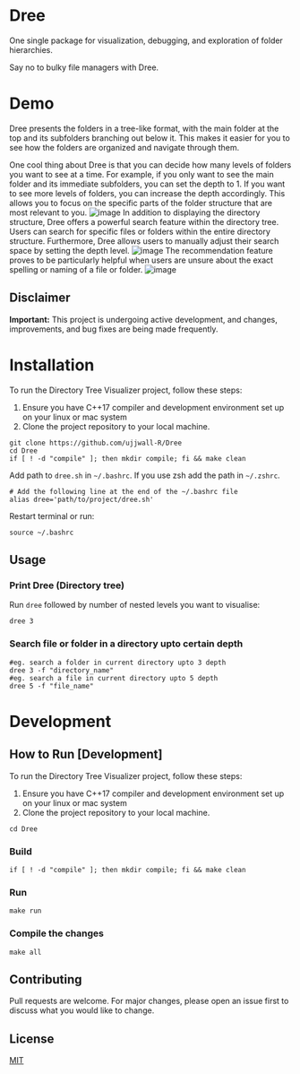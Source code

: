# Dree

One single package for visualization, debugging, and exploration of folder hierarchies.

Say no to bulky file managers with Dree.

# Demo
Dree presents the folders in a tree-like format, with the main folder at the top and its subfolders branching out below it. This makes it easier for you to see how the folders are organized and navigate through them.

One cool thing about Dree is that you can decide how many levels of folders you want to see at a time. For example, if you only want to see the main folder and its immediate subfolders, you can set the depth to 1. If you want to see more levels of folders, you can increase the depth accordingly. This allows you to focus on the specific parts of the folder structure that are most relevant to you.
![image](https://github.com/ujjwall-R/Dree/assets/75781631/d75b5f2d-55f6-4f66-8c15-6dfbc2822780)
In addition to displaying the directory structure, Dree offers a powerful search feature within the directory tree. Users can search for specific files or folders within the entire directory structure. Furthermore, Dree allows users to manually adjust their search space by setting the depth level.
![image](https://github.com/ujjwall-R/Dree/assets/75781631/7424fd22-072f-41f7-8d6c-290a93e3bd4b)
The recommendation feature proves to be particularly helpful when users are unsure about the exact spelling or naming of a file or folder. 
![image](https://github.com/ujjwall-R/Dree/assets/75781631/49bc8a09-c626-4cde-8fee-a93b4c06e734)

## Disclaimer

**Important:** This project is undergoing active development, and changes, improvements, and bug fixes are being made frequently.

# Installation

To run the Directory Tree Visualizer project, follow these steps:

1. Ensure you have C++17 compiler and development environment set up on your linux or mac system
2. Clone the project repository to your local machine.

```shell
git clone https://github.com/ujjwall-R/Dree
cd Dree
if [ ! -d "compile" ]; then mkdir compile; fi && make clean
```

Add path to `dree.sh` in `~/.bashrc`. If you use zsh add the path in `~/.zshrc`.

```
# Add the following line at the end of the ~/.bashrc file
alias dree='path/to/project/dree.sh'
```

Restart terminal or run:

```shell
source ~/.bashrc
```

## Usage

### Print Dree (Directory tree)

Run `dree` followed by number of nested levels you want to visualise:

```shell
dree 3
```

### Search file or folder in a directory upto certain depth

```shell
#eg. search a folder in current directory upto 3 depth
dree 3 -f "directory_name"
#eg. search a file in current directory upto 5 depth
dree 5 -f "file_name"
```

# Development

## How to Run [Development]

To run the Directory Tree Visualizer project, follow these steps:

1. Ensure you have C++17 compiler and development environment set up on your linux or mac system
2. Clone the project repository to your local machine.

```shell
cd Dree
```

### Build

```shell
if [ ! -d "compile" ]; then mkdir compile; fi && make clean
```

### Run

```shell
make run
```

### Compile the changes

```shell
make all
```

## Contributing

Pull requests are welcome. For major changes, please open an issue first
to discuss what you would like to change.

## License

[MIT](https://choosealicense.com/licenses/mit/)

